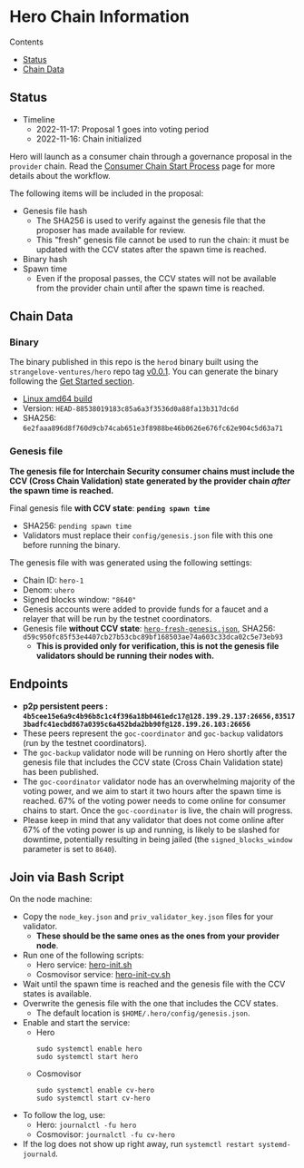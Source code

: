 # Hero Chain Information

Contents

* [Status](#status)
* [Chain Data](#chain-data)

## Status

* Timeline
  * 2022-11-17: Proposal 1 goes into voting period
  * 2022-11-16: Chain initialized

Hero will launch as a consumer chain through a governance proposal in the `provider` chain. Read the [Consumer Chain Start Process](/docs/Consumer-Chain-Start-Process.md) page for more details about the workflow.

The following items will be included in the proposal:
* Genesis file hash
  * The SHA256 is used to verify against the genesis file that the proposer has made available for review.
  * This "fresh" genesis file cannot be used to run the chain: it must be updated with the CCV states after the spawn time is reached.
* Binary hash
* Spawn time
  * Even if the proposal passes, the CCV states will not be available from the provider chain until after the spawn time is reached.

## Chain Data

### Binary

The binary published in this repo is the `herod` binary built using the `strangelove-ventures/hero` repo tag [v0.0.1](https://github.com/strangelove-ventures/hero/releases/tag/v0.0.1). You can generate the binary following the [Get Started section](https://github.com/strangelove-ventures/hero/tree/v0.0.1#get-started).

  * [Linux amd64 build](herod)
  * Version: `HEAD-88538019183c85a6a3f3536d0a88fa13b317dc6d`
  * SHA256: `6e2faaa896d8f760d9cb74cab651e3f8988be46b0626e676fc62e904c5d63a71`

### Genesis file

**The genesis file for Interchain Security consumer chains must include the CCV (Cross Chain Validation) state generated by the provider chain _after_ the spawn time is reached.**

Final genesis file **with CCV state**: **`pending spawn time`**
- SHA256: `pending spawn time`
- Validators must replace their `config/genesis.json` file with this one before running the binary.

The genesis file with was generated using the following settings:

* Chain ID: `hero-1`
* Denom: `uhero`
* Signed blocks window: `"8640"`
* Genesis accounts were added to provide funds for a faucet and a relayer that will be run by the testnet coordinators.
* Genesis file **without CCV state**: [`hero-fresh-genesis.json`](hero-fresh-genesis.json), SHA256: `d59c950fc85f53e4407cb27b53cbc89bf168503ae74a603c33dca02c5e73eb93`
  * **This is provided only for verification, this is not the genesis file validators should be running their nodes with.**

## Endpoints

* **p2p persistent peers : `4b5cee15e6a9c4b96b8c1c4f396a18b0461edc17@128.199.29.137:26656,835173badfc41ecbd867a0395c6a452bda2bb90f@128.199.26.103:26656`**
* These peers represent the `goc-coordinator` and `goc-backup` validators (run by the testnet coordinators). 
* The `goc-backup` validator node will be running on Hero shortly after the genesis file that includes the CCV state (Cross Chain Validation state) has been published.
* The `goc-coordinator` validator node has an overwhelming majority of the voting power, and we aim to start it two hours after the spawn time is reached. 67% of the voting power needs to come online for consumer chains to start. Once the `goc-coordinator` is live, the chain will progress.
* Please keep in mind that any validator that does not come online after 67% of the voting power is up and running, is likely to be slashed for downtime, potentially resulting in being jailed (the `signed_blocks_window` parameter is set to `8640`).

## Join via Bash Script

On the node machine:
- Copy the `node_key.json` and `priv_validator_key.json` files for your validator.
  - **These should be the same ones as the ones from your provider node**.
- Run one of the following scripts:
  - Hero service: [hero-init.sh](hero-init.sh)
  - Cosmovisor service: [hero-init-cv.sh](hero-init-cv.sh)
- Wait until the spawn time is reached and the genesis file with the CCV states is available.
- Overwrite the genesis file with the one that includes the CCV states.
  - The default location is `$HOME/.hero/config/genesis.json`.
- Enable and start the service:
  - Hero
    ```
    sudo systemctl enable hero
    sudo systemctl start hero
    ```
  - Cosmovisor
    ```
    sudo systemctl enable cv-hero
    sudo systemctl start cv-hero
    ```
- To follow the log, use:
  - Hero: `journalctl -fu hero`
  - Cosmovisor: `journalctl -fu cv-hero`
- If the log does not show up right away, run `systemctl restart systemd-journald`.